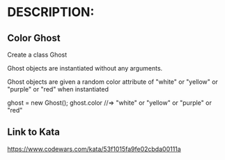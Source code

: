 # DESCRIPTION:
## Color Ghost
Create a class Ghost

Ghost objects are instantiated without any arguments.

Ghost objects are given a random color attribute of "white" or "yellow" or "purple" or "red" when instantiated

ghost = new Ghost();
ghost.color //=> "white" or "yellow" or "purple" or "red"

## Link to Kata
https://www.codewars.com/kata/53f1015fa9fe02cbda00111a